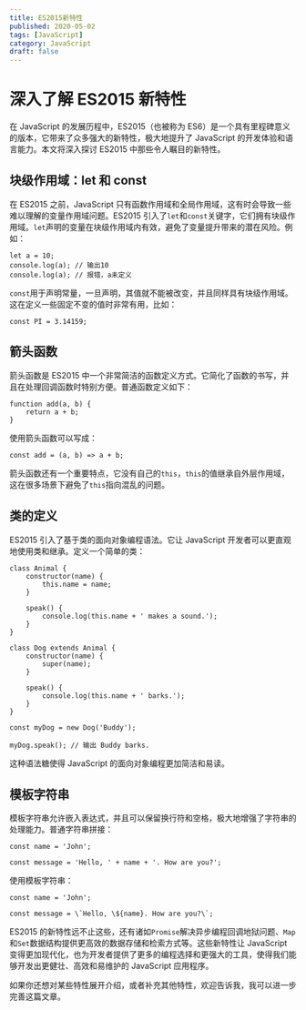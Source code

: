 ```yaml
---
title: ES2015新特性
published: 2020-05-02
tags: [JavaScript]
category: JavaScript
draft: false
---
```


# 深入了解 ES2015 新特性

在 JavaScript 的发展历程中，ES2015（也被称为 ES6）是一个具有里程碑意义的版本，它带来了众多强大的新特性，极大地提升了 JavaScript 的开发体验和语言能力。本文将深入探讨 ES2015 中那些令人瞩目的新特性。

## 块级作用域：let 和 const

在 ES2015 之前，JavaScript 只有函数作用域和全局作用域，这有时会导致一些难以理解的变量作用域问题。ES2015 引入了`let`和`const`关键字，它们拥有块级作用域。`let`声明的变量在块级作用域内有效，避免了变量提升带来的潜在风险。例如：

```
let a = 10;
console.log(a); // 输出10
console.log(a); // 报错，a未定义
```

`const`用于声明常量，一旦声明，其值就不能被改变，并且同样具有块级作用域。这在定义一些固定不变的值时非常有用，比如：

```
const PI = 3.14159;
```

## 箭头函数

箭头函数是 ES2015 中一个非常简洁的函数定义方式。它简化了函数的书写，并且在处理回调函数时特别方便。普通函数定义如下：

```
function add(a, b) {
    return a + b;
}
```

使用箭头函数可以写成：

```
const add = (a, b) => a + b;
```

箭头函数还有一个重要特点，它没有自己的`this`，`this`的值继承自外层作用域，这在很多场景下避免了`this`指向混乱的问题。

## 类的定义

ES2015 引入了基于类的面向对象编程语法。它让 JavaScript 开发者可以更直观地使用类和继承。定义一个简单的类：

```
class Animal {
    constructor(name) {
        this.name = name;
    }

    speak() {
        console.log(this.name + ' makes a sound.');
    }
}

class Dog extends Animal {
    constructor(name) {
        super(name);
    }

    speak() {
        console.log(this.name + ' barks.');
    }
}

const myDog = new Dog('Buddy');

myDog.speak(); // 输出 Buddy barks.
```

这种语法糖使得 JavaScript 的面向对象编程更加简洁和易读。

## 模板字符串

模板字符串允许嵌入表达式，并且可以保留换行符和空格，极大地增强了字符串的处理能力。普通字符串拼接：

```
const name = 'John';

const message = 'Hello, ' + name + '. How are you?';
```

使用模板字符串：

```
const name = 'John';

const message = \`Hello, \${name}. How are you?\`;
```

ES2015 的新特性远不止这些，还有诸如`Promise`解决异步编程回调地狱问题、`Map`和`Set`数据结构提供更高效的数据存储和检索方式等。这些新特性让 JavaScript 变得更加现代化，也为开发者提供了更多的编程选择和更强大的工具，使得我们能够开发出更健壮、高效和易维护的 JavaScript 应用程序。

如果你还想对某些特性展开介绍，或者补充其他特性，欢迎告诉我，我可以进一步完善这篇文章。
